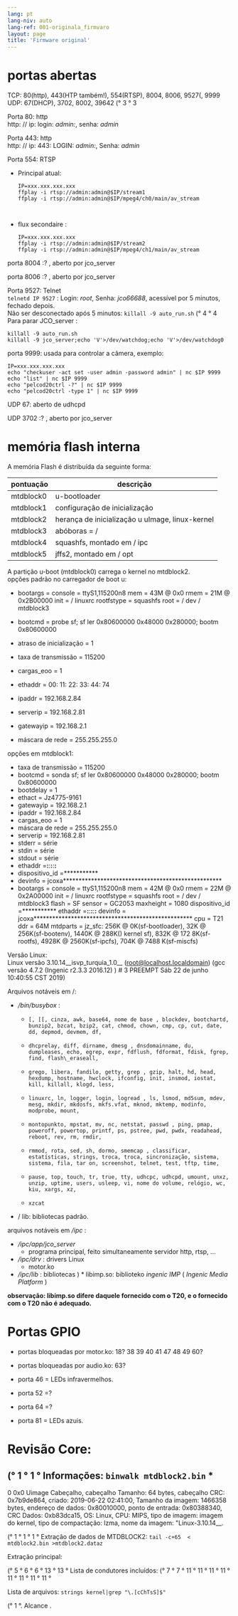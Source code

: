 ```yaml
---
lang: pt
lang-niv: auto
lang-ref: 001-originala_firmvaro
layout: page
title: 'Firmware original'
---
```


# portas abertas

TCP: 80(http), 443(HTP também!), 554(RTSP), 8004, 8006, 9527(, 9999  
UDP: 67(DHCP), 3702, 8002, 39642 (° 3 ° 3

Porta 80: http  
http: // ip: login: _admin:_, senha: _admin_

Porta 443: http  
http: // ip: 443: LOGIN: _admin:_, Senha: _admin_

Porta 554: RTSP  
* Principal atual: 



    ```
    IP=xxx.xxx.xxx.xxx
    ffplay -i rtsp://admin:admin@$IP/stream1
    ffplay -i rtsp://admin:admin@$IP/mpeg4/ch0/main/av_stream



    ```
* flux secondaire :



    ```
    IP=xxx.xxx.xxx.xxx
    ffplay -i rtsp://admin:admin@$IP/stream2
    ffplay -i rtsp://admin:admin@$IP/mpeg4/ch1/main/av_stream
    ````

porta 8004 :? , aberto por jco_server



porta 8006 :? , aberto por jco_server




Porta 9527: Telnet  
`telnetd IP 9527` : Login: _root_, Senha: _jco66688_, acessível por 5 minutos, fechado depois.  
Não ser desconectado após 5 minutos: `killall -9 auto_run.sh`  (° 4 ° 4
Para parar JCO_server : 
 
 

```
killall -9 auto_run.sh
killall -9 jco_server;echo 'V'>/dev/watchdog;echo 'V'>/dev/watchdog0
```

porta 9999: usada para controlar a câmera, exemplo:

```
IP=xxx.xxx.xxx.xxx
echo "checkuser -act set -user admin -password admin" | nc $IP 9999
echo "list" | nc $IP 9999
echo "pelcod20ctrl -?" | nc $IP 9999
echo "pelcod20ctrl -type 1" | nc $IP 9999
```

UDP 67: aberto de udhcpd

UDP 3702 :? , aberto por jco_server




# memória flash interna
A memória Flash é distribuída da seguinte forma:

pontuação | descrição |
--- | --- |
mtdblock0 | u-bootloader |
mtdblock1 | configuração de inicialização |
mtdblock2 | herança de inicialização u uImage, linux-kernel |
mtdblock3 | abóboras = / |
mtdblock4 | squashfs, montado em / ipc |
mtdblock5 | jffs2, montado em / opt |

A partição u-boot (mtdblock0) carrega o kernel no mtdblock2.  
opções padrão no carregador de boot u:  
* bootargs = console = ttyS1,115200n8 mem = 43M @ 0x0 rmem = 21M @ 0x2B00000 init = / linuxrc rootfstype = squashfs root = / dev / mtdblock3


* bootcmd = probe sf; sf ler 0x80600000 0x48000 0x280000; bootm 0x80600000


* atraso de inicialização = 1


* taxa de transmissão = 115200


* cargas\_eoo = 1


* ethaddr = 00: 11: 22: 33: 44: 74


* ipaddr = 192.168.2.84


* serverip = 192.168.2.81


* gatewayip = 192.168.2.1


* máscara de rede = 255.255.255.0



opções em mtdblock1:
* taxa de transmissão = 115200
* bootcmd = sonda sf; sf ler 0x80600000 0x48000 0x280000; bootm 0x80600000
* bootdelay = 1
* ethact = Jz4775-9161
* gatewayip = 192.168.2.1
* ipaddr = 192.168.2.84
* cargas\_eoo = 1
* máscara de rede = 255.255.255.0
* serverip = 192.168.2.81
* stderr = série
* stdin = série
* stdout = série
* ethaddr =**:**:**:**:**:**
* dispositivo\_id =***********
* devinfo = jcoxa***************************************************
* bootargs = console = ttyS1,115200n8 mem = 42M @ 0x0 rmem = 22M @ 0x2A00000 init = / linuxrc rootfstype = squashfs root = / dev / mtdblock3 flash = SF sensor = GC2053 maxheight = 1080 dispositivo\_id =*********** ethaddr =**:**:**:**:**:** devinfo = jcoxa*************************************************** cpu = T21 ddr = 64M mtdparts = jz\_sfc: 256K @ 0K(sf-bootloader), 32K @ 256K(sf-bootenv), 1440K @ 288K() kernel sf), 832K @ 172 8K(sf-rootfs), 4928K @ 2560K(sf-ipcfs), 704K @ 7488 K(sf-miscfs)


Versão Linux:  
Linux versão 3.10.14\_\_isvp\_turquia\_1.0\_\_ (root@localhost.localdomain) (gcc versão 4.7.2 (Ingenic r2.3.3 2016.12) ) # 3 PREEMPT Sáb 22 de junho 10:40:55 CST 2019)


Arquivos notáveis ​​em /:
* _/bin/busybox_ : 
  *     [, [[, cinza, awk, base64, nome de base , blockdev, bootchartd, bunzip2, bzcat, bzip2, cat, chmod, chown, cmp, cp, cut, date, dd, depmod, devmem, df,
  *     dhcprelay, diff, dirname, dmesg , dnsdomainname, du, dumpleases, echo, egrep, expr, fdflush, fdformat, fdisk, fgrep, find, flash\_eraseall,
  *     grego, libera, fandilo, getty, grep , gzip, halt, hd, head, hexdump, hostname, hwclock, ifconfig, init, insmod, iostat, kill, killall, klogd, less,
  *     linuxrc, ln, logger, login, logread , ls, lsmod, md5sum, mdev, mesg, mkdir, mkdosfs, mkfs.vfat, mknod, mktemp, modinfo, modprobe, mount,
  *     montopunkto, mpstat, mv, nc, netstat, passwd , ping, pmap, poweroff, powertop, printf, ps, pstree, pwd, pwdx, readahead, reboot, rev, rm, rmdir,
  *     rmmod, rota, sed, sh, dormo, smemcap , classificar, estatísticas, strings, troca, troca, sincronização, sistema, sistema, fila, tar on, screenshot, telnet, test, tftp, time,
  *     pause, top, touch, tr, true, tty, udhcpc, udhcpd, umount, unxz, unzip, uptime, users, usleep, vi, nome do volume, relógio, wc, kiu, xargs, xz,
  *     xzcat

* / lib: bibliotecas padrão.



arquivos notáveis ​​em _/ipc_ :
* _/ipc/app/jco\_server_
  * programa principal, feito simultaneamente servidor http, rtsp, ...
* _/ipc/drv_ : drivers Linux
  * motor.ko
* _/ipc/lib_ : bibliotecas
)  * libimp.so: biblioteko _ingenic_ _IMP_ ( _Ingenic Media Platform_ )


**observação: libimp.so difere daquele fornecido com o T20, e o fornecido com o T20 não é adequado.**

# Portas GPIO

* portas bloqueadas por motor.ko: 18? 38 39 40 41 47 48 49 60?


* portas bloqueadas por audio.ko: 63?


* porta 46 = LEDs infravermelhos.


* porta 52 =?


* porta 64 =?


* porta 81 = LEDs azuis.



# Revisão Core:
(° 1 ° 1 ° Informações:
    `binwalk mtdblock2.bin`
    * 
--------------------------------------------------------------------------------
0 0x0 Uimage Cabeçalho, cabeçalho Tamanho: 64 bytes, cabeçalho CRC: 0x7b9de864, criado: 2019-06-22 02:41:00, Tamanho da imagem: 1466358 bytes, endereço de dados: 0x80010000, ponto de entrada: 0x80388340, CRC Dados: 0xb83dca15, OS: Linux, CPU: MIPS, tipo de imagem: imagem do kernel, tipo de compactação: lzma, nome da imagem: "Linux-3.10.14__.

(° 1 ° 1 ° 1 ° Extração de dados de MTDBLOCK2:
    `tail -c+65  < mtdblock2.bin >mtdblock2.dataz`

Extração principal:

(° 5 ° 6 ° 6 ° 13 ° 13 ° Lista de condutores incluídos: (° 7 ° 7 ° 11 ° 11 ° 11 ° 11 ° 11 ° 11 ° 11 ° 11 °

Lista de arquivos:
    `strings kernel|grep "\.[cChTsS]$"`









(° 1 °. Alcance
.
